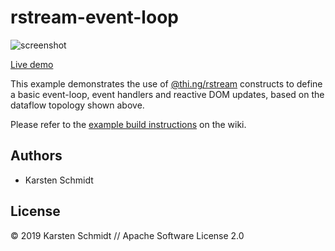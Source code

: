 # rstream-event-loop

![screenshot](https://raw.githubusercontent.com/thi-ng/umbrella/develop/assets/examples/rstream-event-loop.png)

[Live demo](http://demo.thi.ng/umbrella/rstream-event-loop/)

This example demonstrates the use of
[@thi.ng/rstream](https://github.com/thi-ng/umbrella/tree/develop/packages/rstream)
constructs to define a basic event-loop, event handlers and reactive DOM
updates, based on the dataflow topology shown above.

Please refer to the [example build instructions](https://github.com/thi-ng/umbrella/wiki/Example-build-instructions) on the wiki.

## Authors

- Karsten Schmidt

## License

&copy; 2019 Karsten Schmidt // Apache Software License 2.0
